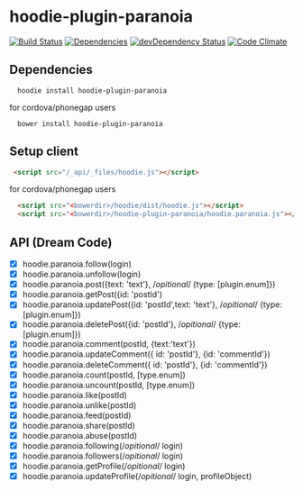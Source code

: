 hoodie-plugin-paranoia
====================
[![Build Status](https://travis-ci.org/goappes/hoodie-plugin-paranoia.svg?branch=master)](https://travis-ci.org/goappes/hoodie-plugin-paranoia) [![Dependencies](https://david-dm.org/goappes/hoodie-plugin-paranoia.png)](https://david-dm.org/goappes/hoodie-plugin-paranoia) [![devDependency Status](https://david-dm.org/goappes/hoodie-plugin-paranoia/dev-status.svg)](https://david-dm.org/goappes/hoodie-plugin-paranoia#info=devDependencies) [![Code Climate](https://codeclimate.com/github/goappes/hoodie-plugin-paranoia/badges/gpa.svg)](https://codeclimate.com/github/goappes/hoodie-plugin-paranoia)

## Dependencies
```shell
  hoodie install hoodie-plugin-paranoia
```
for cordova/phonegap users
```shell
  bower install hoodie-plugin-paranoia
```

## Setup client
```html
 <script src="/_api/_files/hoodie.js"></script>
```
for cordova/phonegap users

```html
  <script src="<bowerdir>/hoodie/dist/hoodie.js"></script>
  <script src="<bowerdir>/hoodie-plugin-paranoia/hoodie.paranoia.js"></script>
```

## API (Dream Code)
-  [x] hoodie.paranoia.follow(login)
-  [x] hoodie.paranoia.unfollow(login)
-  [x] hoodie.paranoia.post({text: 'text'}, /*opitional*/ {type: [plugin.enum]})
-  [x] hoodie.paranoia.getPost({id: 'postId')
-  [x] hoodie.paranoia.updatePost({id: 'postId',text: 'text'}, /*opitional*/ {type: [plugin.enum]})
-  [x] hoodie.paranoia.deletePost({id: 'postId'}, /*opitional*/ {type: [plugin.enum]})
-  [x] hoodie.paranoia.comment(postId, {text:'text'})
-  [x] hoodie.paranoia.updateComment({ id: 'postId'}, {id: 'commentId'})
-  [x] hoodie.paranoia.deleteComment({ id: 'postId'}, {id: 'commentId'})
-  [x] hoodie.paranoia.count(postId, [type.enum]) 
-  [x] hoodie.paranoia.uncount(postId, [type.enum])
-  [x] hoodie.paranoia.like(postId) 
-  [x] hoodie.paranoia.unlike(postId)
-  [x] hoodie.paranoia.feed(postId)
-  [x] hoodie.paranoia.share(postId)
-  [x] hoodie.paranoia.abuse(postId)
-  [x] hoodie.paranoia.following(/*opitional*/ login)
-  [x] hoodie.paranoia.followers(/*opitional*/ login)
-  [x] hoodie.paranoia.getProfile(/*opitional*/ login)
-  [x] hoodie.paranoia.updateProfile(/*opitional*/ login, profileObject)
